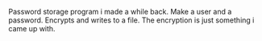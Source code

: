 Password storage program i made a while back. Make a user and a password. Encrypts and writes to a file. The encryption is just something i came up with.
